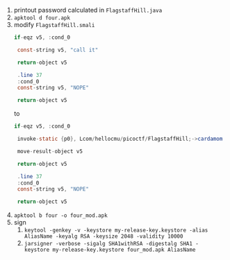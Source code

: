 1. printout password calculated in `FlagstaffHill.java`
2. `apktool d four.apk`
3. modify `FlagstaffHill.smali`
   ```java
   if-eqz v5, :cond_0

    const-string v5, "call it"

    return-object v5

    .line 37
    :cond_0
    const-string v5, "NOPE"

    return-object v5
   ```
   to
   ```java
   if-eqz v5, :cond_0

    invoke-static {p0}, Lcom/hellocmu/picoctf/FlagstaffHill;->cardamom(Ljava/lang/String;)Ljava/lang/String;

    move-result-object v5

    return-object v5

    .line 37
    :cond_0
    const-string v5, "NOPE"

    return-object v5
   ```
4. `apktool b four -o four_mod.apk`
5. sign
   1. `keytool -genkey -v -keystore my-release-key.keystore -alias AliasName -keyalg RSA -keysize 2048 -validity 10000`
   2. `jarsigner -verbose -sigalg SHA1withRSA -digestalg SHA1 -keystore my-release-key.keystore four_mod.apk AliasName`